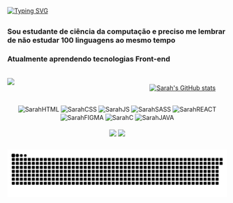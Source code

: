 [![Typing SVG](https://readme-typing-svg.demolab.com?font=Fira+Code&weight=600&size=22&pause=1000&color=986DDA&random=false&width=435&lines=Oi!+Seja+bem+vindo+ao+meu+perfil)](https://git.io/typing-svg)
##

  
### Sou estudante de ciência da computação e preciso me lembrar de não estudar 100 linguagens ao mesmo tempo 

### Atualmente aprendendo tecnologias Front-end 

<br>

  <img src='https://github.com/sarahscampos/sarahscampos/assets/74733887/bfdacf87-e934-49bf-a9f7-b35febd62dfa' width=300 align='left'/>
  <div align='right'>
  <div align='center'>
    
  [![Sarah's GitHub stats](https://github-readme-stats.vercel.app/api?username=sarahscampos&show_icons=true&theme=tokyonight&bg_color=00000000)](https://github.com/sarahscampos/github-readme-stats)
  
  </div>

  <div style='display: inline_block' align='center'><br>
    <img align='center' alt='SarahHTML' height="30" weidth="40" src='https://cdn.jsdelivr.net/gh/devicons/devicon@latest/icons/html5/html5-original.svg'/>  
    <img align='center' alt='SarahCSS' height="30" weidth="40" src='https://cdn.jsdelivr.net/gh/devicons/devicon@latest/icons/css3/css3-original.svg'/> 
    <img align='center' alt='SarahJS' height="30" weidth="40" src='https://cdn.jsdelivr.net/gh/devicons/devicon@latest/icons/javascript/javascript-original.svg'/> 
    <img align='center' alt='SarahSASS' height=30 weidth=40 src='https://cdn.jsdelivr.net/gh/devicons/devicon@latest/icons/sass/sass-original.svg'/> 
    <img align='center' alt='SarahREACT' height=30 weidth=40 src='https://cdn.jsdelivr.net/gh/devicons/devicon@latest/icons/react/react-original.svg'/> 
    <img align='center' alt='SarahFIGMA' height=30 weidth=40 src='https://cdn.jsdelivr.net/gh/devicons/devicon@latest/icons/figma/figma-original.svg'/> 
    <img align='center' alt='SarahC' height=30 weidth=40 src='https://cdn.jsdelivr.net/gh/devicons/devicon@latest/icons/c/c-original.svg'/> 
    <img align='center' alt='SarahJAVA' height=30 weidth=40 src='https://cdn.jsdelivr.net/gh/devicons/devicon@latest/icons/java/java-original.svg'/> 
  </div>

  <div style='display: inline_block' align='center'><br>
    <a href='https://www.linkedin.com/in/sarah-campos-579b3a26a/' target='_blank' ><img align='center' src='https://img.shields.io/badge/LinkedIn-0077B5?style=for-the-badge&logo=linkedin&logoColor=white'/></a>
    <a href='sarahstephanycampos@gmail.com' target='_blank' ><img align='center' src='https://img.shields.io/badge/Gmail-D14836?style=for-the-badge&logo=gmail&logoColor=white'/></a>
  </div>
  </div>
  
  ##








<picture>
  <source media="(prefers-color-scheme: dark)" srcset="https://raw.githubusercontent.com/sarahscampos/sarahscampos/output/github-contribution-grid-snake-dark.svg">
  <source media="(prefers-color-scheme: light)" srcset="https://raw.githubusercontent.com/sarahscampos/sarahscampos/output/github-contribution-grid-snake.svg">
  <img alt="github contribution grid snake animation" src="https://raw.githubusercontent.com/sarahscampos/sarahscampos/output/github-contribution-grid-snake.svg">
</picture>
<br><br>

<!--
**sarahscampos/sarahscampos** is a ✨ _special_ ✨ repository because its `README.md` (this file) appears on your GitHub profile.

Here are some ideas to get you started:

- 🔭 I’m currently working on ...
- 🌱 I’m currently learning ...
- 👯 I’m looking to collaborate on ...
- 🤔 I’m looking for help with ...
- 💬 Ask me about ...
- 📫 How to reach me: ...
- 😄 Pronouns: ...
- ⚡ Fun fact: ...
-->

